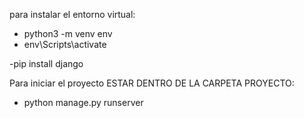 para instalar el entorno virtual: 
- python3 -m venv env
- env\Scripts\activate

-pip install django

Para iniciar el proyecto ESTAR DENTRO DE LA CARPETA PROYECTO:
-   python manage.py runserver




